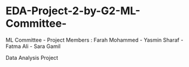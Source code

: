 # EDA-Project-2-by-G2-ML-Committee-
ML Committee - Project Members : Farah Mohammed - Yasmin Sharaf - Fatma Ali - Sara Gamil 

Data Analysis Project
